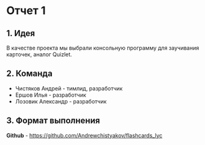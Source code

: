 # Отчет 1

## 1. Идея

В качестве проекта мы выбрали консольную программу для заучивания карточек, аналог Quizlet. 

## 2. Команда

- Чистяков Андрей - тимлид, разработчик
- Ершов Илья - разработчик
- Лозовик Александр - разработчик

## 3. Формат выполнения
**Github** - https://github.com/Andrewchistyakov/flashcards_lyc
